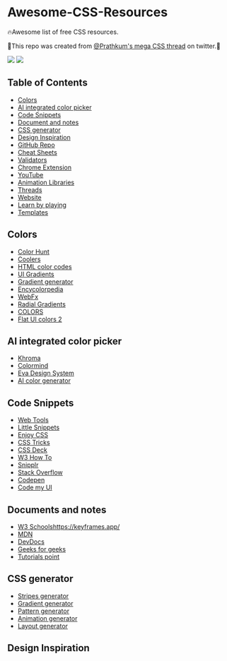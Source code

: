 <div>
   <h1>Awesome-CSS-Resources</h1>
   <p>🔥Awesome list of free CSS resources.</p>
   <p>🚩This repo was created from <a href="https://twitter.com/Prathkum/status/1376149828514811909?s=19">@Prathkum's mega CSS thread</a> on twitter.🚩</p>
   <p>
     <a href ="https://github.com/Seybel/Awesome-CSS-Resources"><img src="https://cdn.rawgit.com/sindresorhus/awesome/d7305f38d29fed78fa85652e3a63e154dd8e8829/media/badge.svg"/></a>
     <a href="#"><img src="https://img.shields.io/badge/twitter-tweet-blue.svg"/></a>
  </p>
</div>

## Table of Contents

- [Colors](#colors)
- [AI integrated color picker](#ai-integrated-color-picker)
- [Code Snippets](#code-snippets)
- [Document and notes](#document-and-notes)
- [CSS generator](#css-generator)
- [Design Inspiration](#design-inspiration)
- [GitHub Repo](#github-repo)
- [Cheat Sheets](#cheat-sheets)
- [Validators](#validators)
- [Chrome Extension](#chrome-extension)
- [YouTube](#youtube)
- [Animation Libraries](#animation-libraries)
- [Threads](#threads)
- [Website](#website)
- [Learn by playing](#learn-by-playing)
- [Templates](#templates)

## Colors

- [Color Hunt](https://colorhunt.co/)
- [Coolers](https://coolors.co/)
- [HTML color codes](https://htmlcolorcodes.com/)
- [UI Gradients](https://uigradients.com/)
- [Gradient generator](https://cssgradient.io/)
- [Encycolorpedia](https://encycolorpedia.com/)
- [WebFx](https://www.webfx.com/web-design/color-picker/)
- [Radial Gradients](https://www.css-gradient.com/)
- [COLORS](https://clrs.cc/)
- [Flat UI colors 2](https://flatuicolors.com/)

## AI integrated color picker

- [Khroma](http://khroma.co/)
- [Colormind](http://colormind.io/)
- [Eva Design System](https://colors.eva.design/)
- [AI color generator](https://hotpot.ai/color-generator)

## Code Snippets

- [Web Tools](https://webcode.tools/generators/css)
- [Little Snippets](https://littlesnippets.net/)
- [Enjoy CSS](https://enjoycss.com/)
- [CSS Tricks](https://css-tricks.com/snippets/css/)
- [CSS Deck](https://cssdeck.com/)
- [W3 How To](https://www.w3schools.com/howto/)
- [Snipplr](https://snipplr.com/)
- [Stack Overflow](https://stackoverflow.com/questions/tagged/css)
- [Codepen](https://codepen.io/collection/DYpwPE)
- [Code my UI](https://codemyui.com/tag/pure-css/)

## Documents and notes
- [W3 Schools](https://www.w3schools.com/css/)https://keyframes.app/
- [MDN](https://developer.mozilla.org/en-US/docs/Web/CSS)
- [DevDocs](https://devdocs.io/css/)
- [Geeks for geeks](https://www.geeksforgeeks.org/css-tutorials/)
- [Tutorials point](https://www.tutorialspoint.com/tutorial_view.php?cid=css&pid=index.htm)

## CSS generator
- [Stripes generator](https://stripesgenerator.com/)
- [Gradient generator](https://cssgradient.io/)
- [Pattern generator](http://www.patternify.com/)
- [Animation generator](https://keyframes.app/)
- [Layout generator](https://grid.layoutit.com/)

## Design Inspiration
